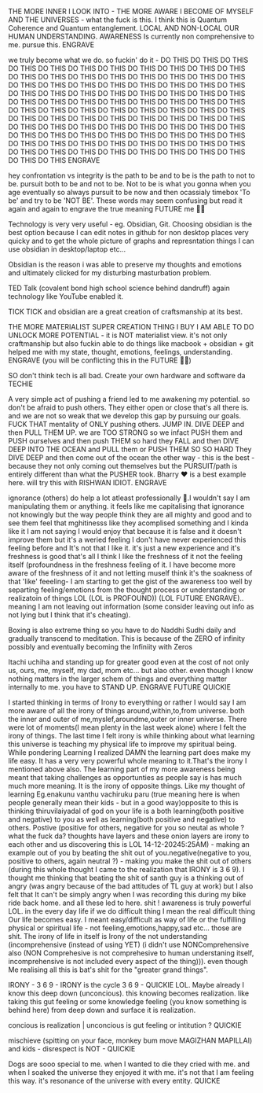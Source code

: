 THE MORE INNER I LOOK INTO - THE MORE AWARE I BECOME OF MYSELF AND THE UNIVERSES - what the fuck is this. I think this is Quantum Coherence and Quantum entanglement. LOCAL AND NON-LOCAL OUR HUMAN UNDERSTANDING. AWARENESS Is currently non comprehensive to me. pursue this. ENGRAVE

we truly become what we do. so fuckin' do it - DO THIS DO THIS DO THIS DO THIS DO THIS DO THIS DO THIS DO THIS DO THIS DO THIS DO THIS DO THIS DO THIS DO THIS DO THIS DO THIS DO THIS DO THIS DO THIS DO THIS DO THIS DO THIS DO THIS DO THIS DO THIS DO THIS DO THIS DO THIS DO THIS DO THIS DO THIS DO THIS DO THIS DO THIS DO THIS DO THIS DO THIS DO THIS DO THIS DO THIS DO THIS DO THIS DO THIS DO THIS DO THIS DO THIS DO THIS DO THIS DO THIS DO THIS DO THIS DO THIS DO THIS DO THIS DO THIS DO THIS DO THIS DO THIS DO THIS DO THIS DO THIS DO THIS DO THIS DO THIS DO THIS DO THIS DO THIS DO THIS DO THIS DO THIS DO THIS DO THIS DO THIS DO THIS DO THIS DO THIS DO THIS DO THIS DO THIS DO THIS DO THIS DO THIS DO THIS DO THIS DO THIS DO THIS DO THIS DO THIS DO THIS DO THIS DO THIS DO THIS DO THIS ENGRAVE

hey confrontation vs integrity is the path to be and to be is the path to not to be. 
pursuit both to be and not to be. Not to be is what you gonna when you age eventually so always pursuit to be now and then ocassialy timebox 'To be' and try to be 'NOT BE'. These words may seem confusing but read it again and again to engrave the true meaning FUTURE me 🫵🏻



Technology is very very useful - eg. Obsidian, Git. Choosing obsidian is the best option because I can edit notes in github for non desktop places very quicky and to get the whole picture of graphs and represntation things I can use obsidian in desktop/laptop etc... 



Obsidian is the reason i was able to preserve my thoughts and emotions and ultimately clicked for my disturbing masturbation problem.


TED Talk (covalent bond high school science behind dandruff) again technology like YouTube enabled it.

TICK TICK and obsidian are a great creation of craftsmanship at its best.

THE MORE MATERIALIST SUPER CREATION THING I BUY I AM ABLE TO DO UNLOCK MORE POTENTIAL - it is NOT materialist view. it's not only craftmanship but also fuckin able to do things like macbook + obsidian + git helped me with my state, thought, emotions, feelings, understanding. ENGRAVE (you will be conflicting this in the FUTURE 🫵🏻)

SO don't think tech is all bad. Create your own hardware and software da TECHIE 


A very simple act of pushing a friend led to me awakening my potential. so don't be afraid to push others. They either open or close that's all there is. and we are not so weak that we develop this gap by pursuing our goals. FUCK THAT mentality of ONLY pushing others. JUMP IN. DIVE DEEP and then PULL THEM UP.
we are TOO STRONG so we infact PUSH them and PUSH ourselves and then push THEM so hard they FALL and then DIVE DEEP INTO THE OCEAN and PULL them or PUSH THEM SO SO HARD They DIVE DEEP and then come out of the ocean the other way - this is the best - because they not only coming out themselves but the PURSUIT/path is entirely different than what the PUSHER took. Bharry ❤️ is a best example here. will try this with RISHWAN IDIOT. ENGRAVE


ignorance (others) do help a lot atleast professionally 🤣.I wouldn't say I am manipulating them or anything. it feels like me capitalising that ignorance not knowingly but the way people think they are all mighty and good and to see them feel that mghitinesss like they acomplised something and I kinda like it I am not saying I would enjoy that because it is false and it doesn't improve them but it's a weried feeling I don't have never experienced this feeling before and It's not that I like it. it's just a new experience and it's freshness is good that's all I think I like the freshness of it not the feeling itself (profoundness in the freshness feeling of it. I have become more aware of the freshness of it and not letting muself think it's the soakness of that 'like' feeeling- I am starting to get the gist of the awareness too well by separting feeling/emotions from the thought process or understanding or realizatoin of things LOL (LOL is PROFOUND)) (LOL FUTURE ENGRAVE).. meaning I am not leaving out information (some consider leaving out info as not lying but I think that it's cheating).




Boxing is also extreme thing so you have to do Naddhi Sudhi daily and gradually transcend to meditation. This is because of the ZERO of infinity possibly and eventually becoming the Infiniity with Zeros


Itachi uchiha and standing up for greater good even at the cost of not only us, ours, me, myself, my dad, mom etc... but alao other. even though I know nothing matters in the larger schem of things and everything matter internally to me. you have to STAND UP. ENGRAVE FUTURE QUICKIE



I started thinking in terms of Irony to everything or rather I would say I am more aware of all the irony of things around,within,to,from universe. both the inner and outer of me,myslef,aroundme,outer or inner universe. There were lot of moments(I mean plenty in the last week alone) where I felt the irony of things. The last time  I felt irony is while thinking about what learning this universe is teaching my physical life to improve my spiritual being. While pondering Learning I realized DAMN the learning part does make my life easy. It has a very very powerful whole meaning to it.That's the irony I mentioned above also. The learning part of my more awareness being meant that taking challenges as opportunties as people say is has much much more meaning. It is the irony of opposite things. Like my thought of learning Eg.enakunu vanthu vachiruku paru (true meaning here is when people generally mean their kids - but in a good way)opposite to this is thinking thiruvilaiyadal of god on your life is a both learning(both positive and negative) to you as well as learning(both positive and negative) to others. Postive (positive for others, negative for you so neutal as whole ? what the fuck da? thoughts have layers and these onion layers are irony to each other and us discovering this is LOL 14-12-20245:25AM) - making an example out of you by beating the shit out of you.negative(negative to you, positive to others, again neutral ?) - making you make the shit out of others (during this whole thought I came to the realization that IRONY is 3 6 9). I thought me thinking that beating the shit of santh guy is a thinking out of angry (was angry because of the bad attitudes of TL guy at work) but I also felt that It can't be simply angry when I was recording this during my bike ride back home. and all these led to here. shit ! awareness is truly powerful LOL.
in the every day life if we do difficult thing I mean the real difficult thing Our life becomes easy. I meant easy/difficult as way of life or the fulfilling physical or spiritual life - not feeling,emotions,happy,sad etc... those are shit. The irony of life in itself is Irony of the not understanding (incomprehensive (instead of using YET) (i didn't use NONComprehensive also (NON Comprehesive is not comprehesive to human understaning itself, incomprehensive is not included every aspect of the thing))). even though Me realising all this is bat's shit for the "greater grand things".



IRONY - 3 6 9 - IRONY is the cycle 3 6 9 - QUICKIE LOL. Maybe already I know this deep down (unconcious). this knowing becomes realization. like taking this gut feeling or some knowledge feeling (you know something is behind here) from deep down and surface it is realization.


concious is realization | unconcious is gut feeling or intitution ? QUICKIE










mischieve (spitting on your face, monkey bum move MAGIZHAN MAPILLAI) and kids - disrespect is NOT - QUICKIE


Dogs are sooo special to me. when I wanted to die they cried with me. and when I soaked the universe they enjoyed it with me. it's not that I am feeling this way. it's resonance of the universe with every entity. QUICKE